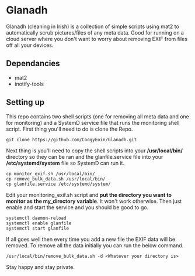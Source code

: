 # Glanadh

Glanadh (cleaning in Irish) is a collection of simple scripts using mat2 to automatically scrub pictures/files of any meta data. Good for running on a cloud server where you don't want to worry about removing EXIF from files off all your devices.

## Dependancies
* mat2
* inotify-tools

## Setting up

This repo contains two shell scripts (one for removing all meta data and one for monitoring) and a SystemD service file that runs the monitoring shell script. First thing you'll need to do is clone the Repo.

```
git clone https://github.com/CoogyEoin/Glanadh.git
```

Next thing is you'll need to copy the shell scripts into your **/usr/local/bin/** directory so they can be ran and the glanfile.service file into your **/etc/systemd/system** file so SystemD can run it.

```
cp monitor_exif.sh /usr/local/bin/
cp remove_bulk_data.sh /usr/local/bin/
cp glanfile.service /etc/systemd/system/
```

Edit your monitoring_exif.sh script and **put the directory you want to monitor as the my_directory variable**. It won't work otherwise. Then just enable and start the service and you should be good to go.

```
systemctl daemon-reload
systemctl enable glanfile
systemctl start glanfile
```

If all goes well then every time you add a new file the EXIF data will be removed. To remove all the data initially you can run the below command.

```
/usr/local/bin/remove_bulk_data.sh -d <Whatever your directory is>
```

Stay happy and stay private.
